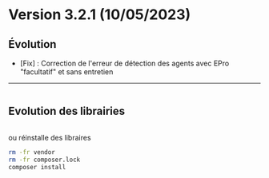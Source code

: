 Version 3.2.1 (10/05/2023)
====

Évolution
---

- [Fix] : Correction de l'erreur de détection des agents avec EPro "facultatif" et sans entretien

---

```postgresql
```

Evolution des librairies 
---

```bash
```

ou réinstalle des libraires 
```bash
rm -fr vendor
rm -fr composer.lock
composer install
```
